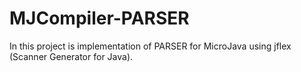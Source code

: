 MJCompiler-PARSER
=================

In this project is implementation of PARSER for MicroJava using jflex (Scanner Generator for Java).
